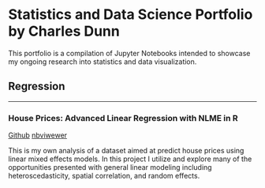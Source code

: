 # Statistics and Data Science Portfolio by Charles Dunn

This portfolio is a compilation of Jupyter Notebooks intended to showcase my ongoing research into statistics and data visualization.


## Regression

-------
### House Prices: Advanced Linear Regression with NLME in R

[Github](https://github.com/charlesmdunn/LMM-Demo)  [nbviwewer](https://nbviewer.jupyter.org/github/charlesmdunn/LMM-Demo/blob/main/LMM%20Notebook2.ipynb)


 This is my own analysis of a dataset aimed at predict house prices using linear mixed effects models. In this project I utilize and explore many of the opportunities presented with general linear modeling including heteroscedasticity, spatial correlation, and random effects.
